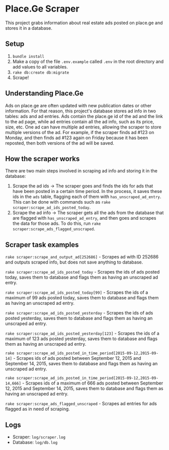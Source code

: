 # Place.Ge Scraper

This project grabs information about real estate ads posted on place.ge and stores it in a database.

## Setup

1. `bundle install`
2. Make a copy of the file `.env.example` called `.env` in the root directory and add values to all variables.
3. `rake db:create db:migrate`
4. Scrape!

## Understanding Place.Ge

Ads on place.ge are often updated with new publication dates or other information. For that reason, this project's database stores ad info in two tables: ads and ad entries. Ads contain the place.ge id of the ad and the link to the ad page, while ad entries contain all the ad info, such as its price, size, etc. One ad can have multiple ad entries, allowing the scraper to store multiple versions of the ad. For example, if the scraper finds ad \#123 on Monday, and then finds ad \#123 again on Friday because it has been reposted, then both versions of the ad will be saved.

## How the scraper works

There are two main steps involved in scraping ad info and storing it in the database:
  1. Scrape the ad ids -> The scraper goes and finds the ids for ads that have been posted in a certain time period. In the process, it saves these ids in the `ads` table, flagging each of them with `has_unscraped_ad_entry`. This can be done with commands such as `rake scraper:scrape_ad_ids_posted_today`.
  2. Scrape the ad info -> The scraper gets all the ads from the database that are flagged with `has_unscraped_ad_entry`, and then goes and scrapes the data for those ads. To do this, run `rake scraper:scrape_ads_flagged_unscraped`.

## Scraper task examples

`rake scraper:scrape_and_output_ad[252686]` - Scrapes ad with ID 252686 and outputs scraped info, but does not save anything to database.

`rake scraper:scrape_ad_ids_posted_today` - Scrapes the ids of ads posted today, saves them to database and flags them as having an unscraped ad entry.

`rake scraper:scrape_ad_ids_posted_today[99]` - Scrapes the ids of a maximum of 99 ads posted today, saves them to database and flags them as having an unscraped ad entry.

`rake scraper:scrape_ad_ids_posted_yesterday` - Scrapes the ids of ads posted yesterday, saves them to database and flags them as having an unscraped ad entry.

`rake scraper:scrape_ad_ids_posted_yesterday[123]` - Scrapes the ids of a maximum of 123 ads posted yesterday, saves them to database and flags them as having an unscraped ad entry.

`rake scraper:scrape_ad_ids_posted_in_time_period[2015-09-12,2015-09-14]` - Scrapes ids of ads posted between September 12, 2015 and September 14, 2015, saves them to database and flags them as having an unscraped ad entry.

`rake scraper:scrape_ad_ids_posted_in_time_period[2015-09-12,2015-09-14,666]` - Scrapes ids of a maximum of 666 ads posted between September 12, 2015 and September 14, 2015, saves them to database and flags them as having an unscraped ad entry.

`rake scraper:scrape_ads_flagged_unscraped` - Scrapes ad entries for ads flagged as in need of scraping.

## Logs

- Scraper: `log/scraper.log`
- Database: `log/db.log`
